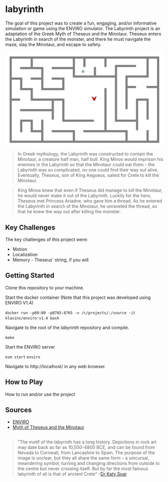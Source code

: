 # labyrinth

The goal of this project was to create a fun, engaging, and/or informative simulation or game using the ENVIRO simulator. The Labyrinth project is an adaptation of the Greek Myth of Theseus and the Minotaur. Theseus enters the Labyrinth in search of the monster, and there he must navigate the maze, slay the Minotaur, and escape to safety.

![Maze](maze.png)

>In Greek mythology, the Labyrinth was constructed to contain the Minotaur, a creature half man, half bull. 
>King Minos would imprison his enemies in the Labyrinth so that the Minotaur could eat them - the Labyrinth was
>so complicated, no one could find their way out alive. Eventually, Theseus, son of King Aegueus, sailed for 
>Crete to kill the Minotaur.

>King Minos knew that even if Theseus did manage to kill the Minotaur, he would never make it out of the 
>Labyrinth. Luckily for the hero, Theseus met Princess Ariadne, who gave him a thread. As he entered the 
>Labyrinth in search of the Minotaur, he unraveled the thread, so that he knew the way out after killing the 
>monster.

## Key Challenges

The key challenges of this project were:
* Motion
* Localization
* Memory - Theseus' string, if you will

## Getting Started

Clone this repository to your machine.

Start the docker container (Note that this project was developed using ENVIRO V1.4)

`docker run -p80:80 -p8765:8765 -v /c/projects/:/source -it klavins/enviro:v1.4 bash`

Navigate to the root of the *labyrinth* repository and compile.

`make`

Start the ENVIRO server

`esm start`
`enviro`

Navigate to http://localhost/ in any web browser.


## How to Play

How to run and/or use the project

## Sources
* [ENVIRO](https://github.com/klavinslab/enviro)
* [Myth of Theseus and the Minotaur](https://www.greekmyths-greekmythology.com/myth-of-theseus-and-minotaur/)

## 
> "The motif of the labyrinth has a long history. Depictions in rock art may date back as far as 10,500-4800 BCE,
> and can be found from Nevada to Cornwall, from Lancashire to Spain. The purpose of the image is unclear, but 
> they all share the same form – a unicursal, meandering symbol, turning and changing directions from outside to
> the centre but never crossing itself. But by far the most famous labyrinth of all is that of ancient Crete"
-[Dr Katy Soar](https://folklorethursday.com/folklore-of-archaeology/cretan-labyrinth-myth-history-archaeology/)

